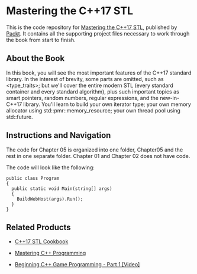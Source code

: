 # Mastering the C++17 STL
This is the code repository for [Mastering the C++17 STL](https://www.packtpub.com/application-development/mastering-c17-stl?utm_source=github&utm_medium=repository&utm_content=9781787126824), published by [Packt](https://www.packtpub.com/?utm_source=github). It contains all the supporting project files necessary to work through the book from start to finish.

## About the Book
In this book, you will see the most important features of the C++17 standard library. In the interest of brevity, some parts are omitted, such as <type_traits>; but we'll cover the entire modern STL (every standard container and every standard algorithm), plus such important topics as smart pointers, random numbers, regular expressions, and the new-in-C++17 <filesystem> library. You'll learn to build your own iterator type; your own memory allocator using std::pmr::memory_resource; your own thread pool using std::future.

## Instructions and Navigation
The code for Chapter 05 is organized into one folder, Chapter05 and the rest in one separate folder. Chapter 01 and Chapter 02 does not have code.

The code will look like the following:

```
public class Program
{
  public static void Main(string[] args)
  {
    BuildWebHost(args).Run();
  }
}
```
 
 ## Related Products
* [C++17 STL Cookbook](https://www.packtpub.com/application-development/c17-stl-cookbook?utm_source=github&utm_medium=repository&utm_content=9781787120495)

* [Mastering C++ Programming](https://www.packtpub.com/application-development/mastering-c-programming?utm_source=github&utm_medium=repository&utm_content=9781786461629)

* [Beginning C++ Game Programming - Part 1 [Video]](https://www.packtpub.com/game-development/beginning-c-game-programming-part-1-video?utm_source=github&utm_medium=repository&utm_content=9781787284128)


